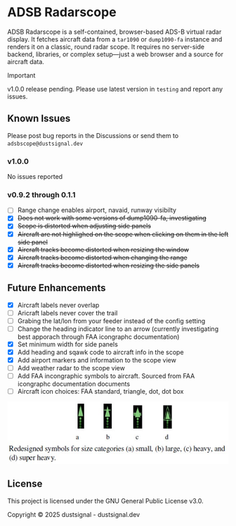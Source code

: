 # ADSB Radarscope

ADSB Radarscope is a self-contained, browser-based ADS-B virtual radar display. It fetches aircraft data from a `tar1090` or `dump1090-fa` instance and renders it on a classic, round radar scope. It requires no server-side backend, libraries, or complex setup—just a web browser and a source for aircraft data.

> [!IMPORTANT]
> v1.0.0 release pending. Please use latest version in `testing` and report any issues.


## Known Issues
Please post bug reports in the Discussions or send them to `adsbscope@dustsignal.dev`

### v1.0.0

No issues reported

### v0.9.2 through 0.1.1
- [ ] Range change enables airport, navaid, runway visibilty
- [x] ~~Does not work with some versions of dump1090-fa, investigating~~
- [x] ~~Scope is distorted when adjusting side panels~~
- [x] ~~Aircraft are not highlighed on the scope when clicking on them in the left side panel~~
- [x] ~~Aircraft tracks become distorted when resizing the window~~
- [x] ~~Aircraft tracks become distorted when changing the range~~
- [x] ~~Aircraft tracks become distorted when resizing the side panels~~

## Future Enhancements

- [x] Aircraft labels never overlap
- [ ] Aricraft labels never cover the trail
- [ ] Grabing the lat/lon from your feeder instead of the config setting
- [ ] Change the heading indicator line to an arrow (currently investigating best apporach through FAA icongraphc documentation)
- [x] Set minimum width for side panels
- [x] Add heading and sqawk code to aircraft info in the scope
- [x] Add airport markers and information to the scope view
- [ ] Add weather radar to the scope view
- [ ] Add FAA incongraphic symbols to aircraft. Sourced from FAA icongraphc documentation documents
- [ ] Aircraft icon choices: FAA standard, triangle, dot, dot box

![symbols](assets/ac-symbol.jpg)
      

## License

This project is licensed under the GNU General Public License v3.0.

Copyright © 2025 dustsignal - dustsignal.dev
